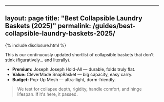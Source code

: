 
---
layout: page
title: "Best Collapsible Laundry Baskets (2025)"
permalink: /guides/best-collapsible-laundry-baskets-2025/
---

{% include disclosure.html %}

This is our continuously updated shortlist of collapsible baskets that don't stink (figuratively… and literally).

- **Premium:** Joseph Joseph Hold-All — durable, folds truly flat.  
- **Value:** CleverMade SnapBasket — big capacity, easy carry.  
- **Budget:** Pop-Up Mesh — ultra-light, dorm-friendly.

> We test for collapse depth, rigidity, handle comfort, and hinge lifespan. If it's here, it passed.
